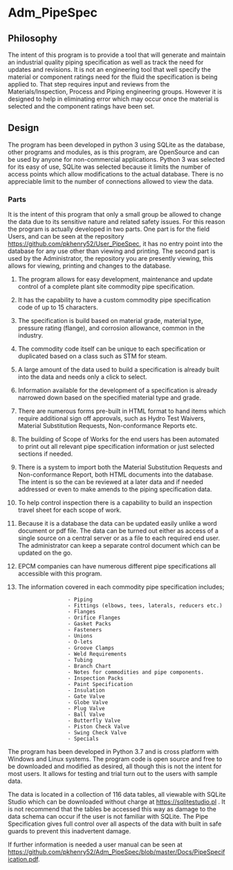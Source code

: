 # Adm_PipeSpec
## Philosophy
The intent of this program is to provide a tool that will generate and maintain an industrial quality piping specification
as well as track the need for updates and revisions.  It is not an engineering tool that well specify the material or
component ratings need for the fluid the specification is being applied to.  That step requires input and reviews from the
Materials/Inspection, Process and Piping engineering groups.  However it is designed to help in eliminating error which may 
occur once the material is selected and the component ratings have been set.
## Design
The program has been developed in python 3 using SQLite as the database, other programs and modules, as is this program, 
are OpenSource and can be used by anyone for non-commercial applications.
Python 3 was selected for its easy of use, SQLite was selected because it limits the number of access points which allow 
modifications to the actual database.  There is no appreciable limit to the number of connections allowed to view the data.  
### Parts
It is the intent of this program that only a small group be allowed to change the data due to its sensitive nature and related
safety issues.  For this reason the program is actually developed in two parts.  One part is for the field Users, 
and can be seen at the repository https://github.com/pkhenry52/User_PipeSpec, it has no entry point into the database 
for any use other than viewing and printing.  The second part is used by the Administrator, the repository you are presently viewing, 
this allows for viewing, printing and changes to the database.

 1. The program allows for easy development, maintenance and update control of a complete plant site commodity pipe specification.
 1. It has the capability to have a custom commodity pipe specification code of up to 15 characters.
 1. The specification is build based on material grade, material type, pressure rating (flange), and corrosion allowance, common in the industry.
 1. The commodity code itself can be unique to each specification or duplicated based on a class such as STM for steam.
 1. A large amount of the data used to build a specification is already built into the data and needs only a click to select.
 1. Information available for the development of a specification is already narrowed down based on the specified material type and grade.
  1. There are numerous forms pre-built in HTML format to hand items which require additional sign off approvals, such as Hydro Test Waivers, Material Substitution Requests, Non-conformance Reports etc.
 1. The building of Scope of Works for the end users has been automated to print out all relevant pipe specification information or just selected sections if needed.
 1. There is a system to import both the Material Substitution Requests and Non-conformance Report, both HTML documents into the database.  The intent is so the can be reviewed at a later data and if needed addressed or even to make amends to the piping specification data.
 1. To help control inspection there is a capability to build an inspection travel sheet for each scope of work.
 1. Because it is a database the data can be updated easily unlike a word document or pdf file. The data can be turned out either as access of a single source on a central server or as a file to each required end user.  The administrator can keep a separate control document which can be updated on the go.
 1. EPCM companies can have numerous different pipe specifications all accessible with this program.

 1. The information covered in each commodity pipe specification includes;

                        - Piping
                        - Fittings (elbows, tees, laterals, reducers etc.)
                        - Flanges
                        - Orifice Flanges
                        - Gasket Packs
                        - Fasteners
                        - Unions
                        - O-lets
                        - Groove Clamps
                        - Weld Requirements
                        - Tubing
                        - Branch Chart
                        - Notes for commodities and pipe components.
                        - Inspection Packs
                        - Paint Specification
                        - Insulation
                        - Gate Valve
                        - Globe Valve
                        - Plug Valve
                        - Ball Valve
                        - Butterfly Valve
                        - Piston Check Valve
                        - Swing Check Valve
                        - Specials


The program has been developed in Python 3.7 and is cross platform with Windows and Linux systems.      The program code is open source and free to be downloaded and modified as desired, all though this is not the intent for most users.  It allows for testing and trial turn out to the users with sample data.

The data is located in a collection of 116 data tables, all viewable with SQLite Studio which can be downloaded without charge at https://sqlitestudio.pl .  It is not recommend that the tables be accessed this way as damage to the data schema can occur if the user is not familiar with SQLite.  The Pipe Specification gives full control over all aspects of the data with built in safe guards to prevent this inadvertent damage.

If further information is needed a user manual can be seen at https://github.com/pkhenry52/Adm_PipeSpec/blob/master/Docs/PipeSpecification.pdf.
